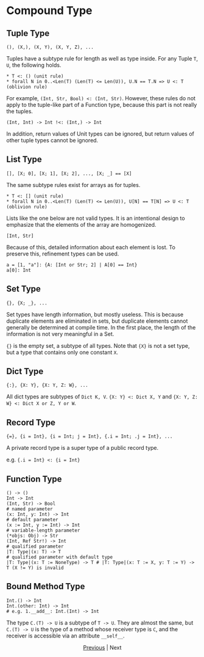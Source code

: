 
# Compound Type

## Tuple Type

```erg
(), (X,), (X, Y), (X, Y, Z), ...
```

Tuples have a subtype rule for length as well as type inside.
For any Tuple `T`, `U`, the following holds.

```erg
* T <: () (unit rule)
* forall N in 0..<Len(T) (Len(T) <= Len(U)), U.N == T.N => U <: T (oblivion rule)
```

For example, `(Int, Str, Bool) <: (Int, Str)`.
However, these rules do not apply to the tuple-like part of a Function type, because this part is not really the tuples.

```erg
(Int, Int) -> Int !<: (Int,) -> Int
```

In addition, return values of Unit types can be ignored, but return values of other tuple types cannot be ignored.

## List Type

```erg
[], [X; 0], [X; 1], [X; 2], ..., [X; _] == [X]
```

The same subtype rules exist for arrays as for tuples.

```erg
* T <: [] (unit rule)
* forall N in 0..<Len(T) (Len(T) <= Len(U)), U[N] == T[N] => U <: T (oblivion rule)
```

Lists like the one below are not valid types. It is an intentional design to emphasize that the elements of the array are homogenized.

```erg
[Int, Str]
```

Because of this, detailed information about each element is lost. To preserve this, refinement types can be used.

```erg
a = [1, "a"]: {A: [Int or Str; 2] | A[0] == Int}
a[0]: Int
```

## Set Type

```erg
{}, {X; _}, ...
```

Set types have length information, but mostly useless. This is because duplicate elements are eliminated in sets, but duplicate elements cannot generally be determined at compile time.
In the first place, the length of the information is not very meaningful in a Set.

`{}` is the empty set, a subtype of all types. Note that `{X}` is not a set type, but a type that contains only one constant `X`.

## Dict Type

```erg
{:}, {X: Y}, {X: Y, Z: W}, ...
```

All dict types are subtypes of `Dict K, V`. `{X: Y} <: Dict X, Y` and `{X: Y, Z: W} <: Dict X or Z, Y or W`.

## Record Type

```erg
{=}, {i = Int}, {i = Int; j = Int}, {.i = Int; .j = Int}, ...
```

A private record type is a super type of a public record type.

e.g. `{.i = Int} <: {i = Int}`

## Function Type

```erg
() -> ()
Int -> Int
(Int, Str) -> Bool
# named parameter
(x: Int, y: Int) -> Int
# default parameter
(x := Int, y := Int) -> Int
# variable-length parameter
(*objs: Obj) -> Str
(Int, Ref Str!) -> Int
# qualified parameter
|T: Type|(x: T) -> T
# qualified parameter with default type
|T: Type|(x: T := NoneType) -> T # |T: Type|(x: T := X, y: T := Y) -> T (X != Y) is invalid
```

## Bound Method Type

```erg
Int.() -> Int
Int.(other: Int) -> Int
# e.g. 1.__add__: Int.(Int) -> Int
```

The type `C.(T) -> U` is a subtype of `T -> U`. They are almost the same, but ``C.(T) -> U`` is the type of a method whose receiver type is `C`, and the receiver is accessible via an attribute `__self__`.

<p align='center'>
    <a href='./19_bound.md'>Previous</a> | Next
</p>
